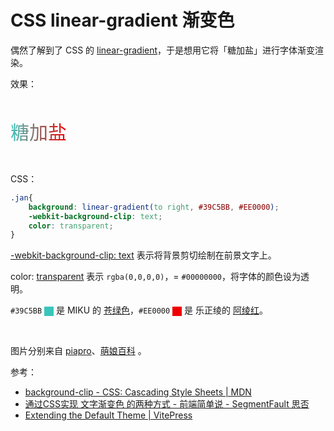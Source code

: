<style>
.miku{
    display: inline-block;
    width: 15px;
    height: 15px;
    background-color: #39C5BB;
    vertical-align: middle;
}
.yzl{
    display: inline-block;
    width: 15px;
    height: 15px;
    background-color: #EE0000;
    vertical-align: middle;
}
.jan{
    font-size: 30px;
    display: inline-block;
    background: linear-gradient(to right, #39C5BB, #EE0000);
    -webkit-background-clip: text;
    color: transparent;
}
</style>

# CSS linear-gradient 渐变色

偶然了解到了 CSS 的 [linear-gradient](https://developer.mozilla.org/en-US/docs/Web/CSS/CSS_images/Using_CSS_gradients)，于是想用它将「糖加盐」进行字体渐变渲染。

效果：
<p class="jan">糖加盐</p>

CSS：

```css
.jan{
    background: linear-gradient(to right, #39C5BB, #EE0000);
    -webkit-background-clip: text;
    color: transparent;
}
```

[-webkit-background-clip: text](https://developer.mozilla.org/en-US/docs/Web/CSS/background-clip#values) 表示将背景剪切绘制在前景文字上。

color: [transparent](https://developer.mozilla.org/en-US/docs/Web/CSS/named-color#transparent) 表示 `rgba(0,0,0,0)`，= `#00000000`，将字体的颜色设为透明。

`#39C5BB` <span class="miku"></span> 是 MIKU 的 [苍绿色](https://piapro.net/intl/zh-cn_character.html)，`#EE0000` <span class="yzl"></span> 是 乐正绫的 [阿绫红](https://zh.moegirl.org.cn/zh-hans/%E9%98%BF%E7%BB%AB%E7%BA%A2)。

<figure>
<img style="text-align:center;" src="https://piapro.net/intl/images/ch_img_miku.png" alt="">
<img src="https://cdn.tangjiayan.com/notes/common/YUEZHENGLING.png" alt="">
</figure>

图片分别来自 [piapro](https://piapro.net/intl/zh-cn_character.html)、[萌娘百科](https://zh.moegirl.org.cn/%E4%B9%90%E6%AD%A3%E7%BB%AB) 。

参考：

* [background-clip - CSS: Cascading Style Sheets | MDN](https://developer.mozilla.org/en-US/docs/Web/CSS/background-clip)
* [通过CSS实现 文字渐变色 的两种方式 - 前端简单说 - SegmentFault 思否](https://segmentfault.com/a/1190000011882933)
* [Extending the Default Theme | VitePress](https://vitepress.dev/guide/extending-default-theme#customizing-css)
